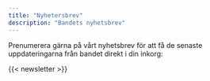 ```yaml
---
title: "Nyhetersbrev"
description: "Bandets nyhetsbrev"
---
```


Prenumerera gärna på vårt nyhetsbrev för att få de senaste uppdateringarna från bandet direkt i din inkorg:

{{< newsletter >}}
